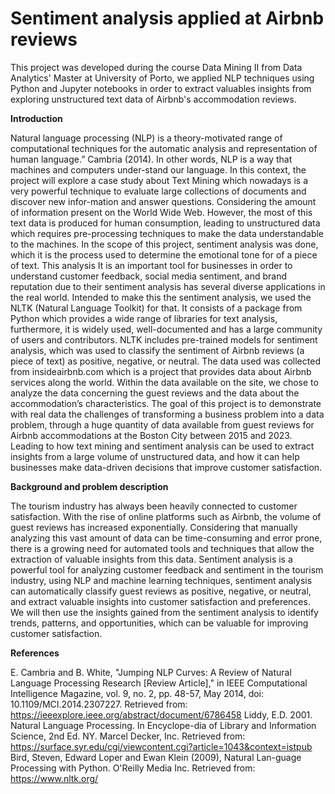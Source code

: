 # Sentiment analysis applied at Airbnb reviews

This project was developed during the course Data Mining II from Data Analytics' Master at University of Porto, we applied NLP techniques using Python and Jupyter notebooks in order to extract valuables insights from exploring unstructured text data of Airbnb's accommodation reviews.

**Introduction**

Natural language processing (NLP) is a theory-motivated range of computational techniques for the automatic analysis and representation of human language.” Cambria (2014).
In other words, NLP is a way that machines and computers under-stand our language. In this context, the project will explore a case study about Text Mining which nowadays is a very powerful technique to evaluate large collections of documents and discover new infor-mation and answer questions. Considering the amount of information present on the World Wide Web. However, the most of this text data is produced for human consumption, leading to unstructured data which requires pre-processing techniques to make the data understandable to the machines.
In the scope of this project, sentiment analysis was done, which it is the process used to determine the emotional tone for of a piece of text. This analysis It is an important tool for businesses in order to understand customer feedback, social media sentiment, and brand reputation due to their sentiment analysis has several diverse applications in the real world.
Intended to make this the sentiment analysis, we used the NLTK (Natural Language Toolkit) for that. It consists of a package from Python which provides a wide range of libraries for text analysis, furthermore, it is widely used, well-documented and has a large community of users and contributors. NLTK includes pre-trained models for sentiment analysis, which was used to classify the sentiment of Airbnb reviews (a piece of text) as positive, negative, or neutral.
The data used was collected from insideairbnb.com which is a project that provides data about Airbnb services along the world. Within the data available on the site, we chose to analyze the data concerning the guest reviews and the data about the accommodation’s characteristics.
The goal of this project is to demonstrate with real data the challenges of transforming a business problem into a data problem, through a huge quantity of data available from guest reviews for Airbnb accommodations at the Boston City between 2015 and 2023.
Leading to how text mining and sentiment analysis can be used to extract insights from a large volume of unstructured data, and how it can help businesses make data-driven decisions that improve customer satisfaction.

**Background and problem description**

The tourism industry has always been heavily connected to customer satisfaction. With the rise of online platforms such as Airbnb, the volume of guest reviews has increased exponentially. Considering that manually analyzing this vast amount of data can be time-consuming and error prone, there is a growing need for automated tools and techniques that allow the extraction of valuable insights from this data.
Sentiment analysis is a powerful tool for analyzing customer feedback and sentiment in the tourism industry, using NLP and machine learning techniques, sentiment analysis can automatically classify guest reviews as positive, negative, or neutral, and extract valuable insights into customer satisfaction and preferences. We will then use the insights gained from the sentiment analysis to identify trends, patterns, and opportunities, which can be valuable for improving customer satisfaction.

**References**

E. Cambria and B. White, "Jumping NLP Curves: A Review of Natural Language Processing Research [Review Article]," in IEEE Computational Intelligence Magazine, vol. 9, no. 2, pp. 48-57, May 2014, doi: 10.1109/MCI.2014.2307227. Retrieved from: https://ieeexplore.ieee.org/abstract/document/6786458
Liddy, E.D. 2001. Natural Language Processing. In Encyclope-dia of Library and Information Science, 2nd Ed. NY. Marcel Decker, Inc. Retrieved from:	https://surface.syr.edu/cgi/viewcontent.cgi?article=1043&context=istpub
Bird, Steven, Edward Loper and Ewan Klein (2009), Natural Lan-guage Processing with Python. O'Reilly Media Inc. Retrieved from: https://www.nltk.org/
